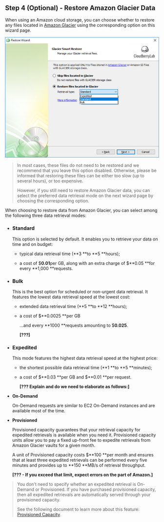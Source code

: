 ## Step 4 \(Optional\) - Restore Amazon Glacier Data

When using an Amazon cloud storage, you can choose whether to restore any files located in [Amazon Glacier](https://aws.amazon.com/glacier/) using the corresponding option on this wizard page.

![](/assets/restore-glacier-data.png)

> In most cases, these files do not need to be restored and we recommend that you leave this option disabled. Otherwise, please be informed that restoring these files can be either too slow \(up to several hours\), or too expensive.
>
> However, if you still need to restore Amazon Glacier data, you can select the preferred data retrieval mode on the next wizard page by choosing the corresponding option.

When choosing to restore data from Amazon Glacier, you can select among the following three data retrieval modes:

* ### **Standard**

  This option is selected by default. It enables you to retrieve your data on time and on budget:

  * typical data retrieval time \(**3 **to **5 **hours\);

  * a cost of $**0.01**per GB, along with an extra charge of $**0.05 **for every **1,000 **requests.

* ### **Bulk**

  This is the best option for scheduled or non-urgent data retrieval. It features the lowest data retrieval speed at the lowest cost:

  * extended data retrieval time \(**5 **to **12 **hours\);

  * a cost of $**0.0025 **per GB

    ...and every **1000 **requests amounting to $**0.025**.

    **\[???\]**

* ### **Expedited**

  This mode features the highest data retrieval speed at the highest price:

  * the shortest possible data retrieval time \(**1 **to **5 **minutes\);

  * a cost of $**0.03 **per GB and $**0.01 **per request.

    **\[??? Explain and do we need to elaborate as follows:\]**

* **On-Demand**

  On-Demand requests are similar to EC2 On-Demand instances and are available most of the time.

* **Provisioned**

  Provisioned capacity guarantees that your retrieval capacity for expedited retrievals is available when you need it. Provisioned capacity units allow you to pay a fixed up-front fee to expedite retrievals from Amazon Glacier vaults for a given month.

  A unit of Provisioned capacity costs $**100 **per month and ensures that at least three expedited retrievals can be performed every five minutes and provides up to **150 **MB/s of retrieval throughput.

  **\[??? - If you exceed that limit, expect errors on the part of Amazon.\]**

> You don't need to specify whether an expedited retrieval is On-Demand or Provisioned. If you have purchased provisioned capacity, then all expedited retrievals are automatically served through your provisioned capacity.
>
> See the following document to learn more about this feature: [Provisioned Capacity](https://docs.aws.amazon.com/amazonglacier/latest/dev/downloading-an-archive-two-steps.html#api-downloading-an-archive-two-steps-retrieval-expedited-capacity).



